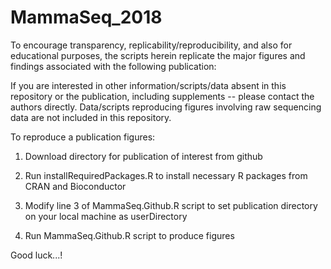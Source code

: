 # MammaSeq_2018

To encourage transparency, replicability/reproducibility, and also for educational purposes, the scripts herein replicate the major figures and findings associated with the following publication:


If you are interested in other information/scripts/data absent in this repository or the publication, including supplements -- please contact the authors directly. Data/scripts reproducing figures involving raw sequencing data are not included in this repository.


To reproduce a publication figures:

1) Download directory for publication of interest from github

2) Run installRequiredPackages.R to install necessary R packages from CRAN and Bioconductor

3) Modify line 3 of MammaSeq.Github.R script to set publication directory on your local machine as userDirectory

4) Run MammaSeq.Github.R script to produce figures

Good luck...!
